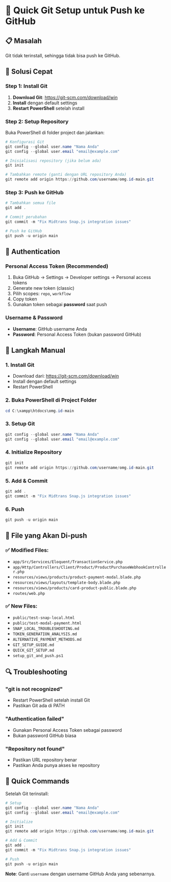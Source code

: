 # 🚀 Quick Git Setup untuk Push ke GitHub

## 📋 Masalah
Git tidak terinstall, sehingga tidak bisa push ke GitHub.

## 🔧 Solusi Cepat

### **Step 1: Install Git**
1. **Download Git**: https://git-scm.com/download/win
2. **Install** dengan default settings
3. **Restart PowerShell** setelah install

### **Step 2: Setup Repository**
Buka PowerShell di folder project dan jalankan:

```powershell
# Konfigurasi Git
git config --global user.name "Nama Anda"
git config --global user.email "email@example.com"

# Inisialisasi repository (jika belum ada)
git init

# Tambahkan remote (ganti dengan URL repository Anda)
git remote add origin https://github.com/username/omg.id-main.git
```

### **Step 3: Push ke GitHub**
```powershell
# Tambahkan semua file
git add .

# Commit perubahan
git commit -m "Fix Midtrans Snap.js integration issues"

# Push ke GitHub
git push -u origin main
```

## 🔐 Authentication

### **Personal Access Token (Recommended)**
1. Buka GitHub → Settings → Developer settings → Personal access tokens
2. Generate new token (classic)
3. Pilih scopes: `repo`, `workflow`
4. Copy token
5. Gunakan token sebagai **password** saat push

### **Username & Password**
- **Username**: GitHub username Anda
- **Password**: Personal Access Token (bukan password GitHub)

## 🎯 Langkah Manual

### **1. Install Git**
- Download dari: https://git-scm.com/download/win
- Install dengan default settings
- Restart PowerShell

### **2. Buka PowerShell di Project Folder**
```powershell
cd C:\xampp\htdocs\omg.id-main
```

### **3. Setup Git**
```powershell
git config --global user.name "Nama Anda"
git config --global user.email "email@example.com"
```

### **4. Initialize Repository**
```powershell
git init
git remote add origin https://github.com/username/omg.id-main.git
```

### **5. Add & Commit**
```powershell
git add .
git commit -m "Fix Midtrans Snap.js integration issues"
```

### **6. Push**
```powershell
git push -u origin main
```

## 📝 File yang Akan Di-push

### **✅ Modified Files:**
- `app/Src/Services/Eloquent/TransactionService.php`
- `app/Http/Controllers/Client/Product/ProductPurchaseWebhookController.php`
- `resources/views/products/product-payment-modal.blade.php`
- `resources/views/layouts/template-body.blade.php`
- `resources/views/products/card-product-public.blade.php`
- `routes/web.php`

### **✅ New Files:**
- `public/test-snap-local.html`
- `public/test-modal-payment.html`
- `SNAP_LOCAL_TROUBLESHOOTING.md`
- `TOKEN_GENERATION_ANALYSIS.md`
- `ALTERNATIVE_PAYMENT_METHODS.md`
- `GIT_SETUP_GUIDE.md`
- `QUICK_GIT_SETUP.md`
- `setup_git_and_push.ps1`

## 🔍 Troubleshooting

### **"git is not recognized"**
- Restart PowerShell setelah install Git
- Pastikan Git ada di PATH

### **"Authentication failed"**
- Gunakan Personal Access Token sebagai password
- Bukan password GitHub biasa

### **"Repository not found"**
- Pastikan URL repository benar
- Pastikan Anda punya akses ke repository

## 🚀 Quick Commands

Setelah Git terinstall:

```powershell
# Setup
git config --global user.name "Nama Anda"
git config --global user.email "email@example.com"

# Initialize
git init
git remote add origin https://github.com/username/omg.id-main.git

# Add & Commit
git add .
git commit -m "Fix Midtrans Snap.js integration issues"

# Push
git push -u origin main
```

**Note**: Ganti `username` dengan username GitHub Anda yang sebenarnya. 